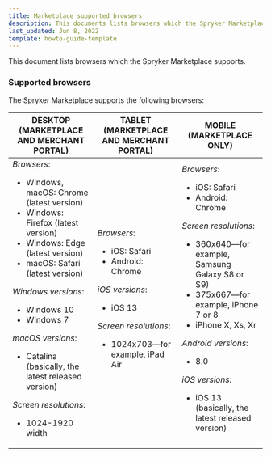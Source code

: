 ```yaml
---
title: Marketplace supported browsers
description: This documents lists browsers which the Spryker Marketplace supports.
last_updated: Jun 8, 2022
template: howto-guide-template
---
```


This document lists browsers which the Spryker Marketplace supports.

### Supported browsers

The Spryker Marketplace supports the following browsers:

| DESKTOP (MARKETPLACE AND MERCHANT PORTAL) | TABLET (MARKETPLACE AND MERCHANT PORTAL) | MOBILE (MARKETPLACE ONLY) |
| --- | --- | --- |
| *Browsers*: <ul><li> Windows, macOS: Chrome (latest version)</li> <li>Windows: Firefox (latest version)</li><li>Windows: Edge (latest version)</li><li>macOS: Safari (latest version)</li></ul> *Windows versions*:<ul><li>Windows 10</li><li>Windows 7</li></ul>*macOS versions*:<ul><li> Catalina (basically, the latest released version)</li></ul>*Screen resolutions*:<ul><li>1024-1920 width</li></ul>| *Browsers*: <ul><li>iOS: Safari</li><li>Android: Chrome</li></ul>*iOS versions*:<ul><li>iOS 13</li></ul>*Screen resolutions*:<ul><li>1024x703—for example, iPad Air</li></ul>|*Browsers*: <ul><li>iOS: Safari</li><li>Android: Chrome</li></ul>*Screen resolutions*:<ul><li>360x640—for example, Samsung Galaxy S8 or S9)</li><li>375x667—for example, iPhone 7 or 8</li><li>iPhone X, Xs, Xr</li></ul>*Android versions*:<ul><li>8.0</li></ul>*iOS versions*:<ul><li>iOS 13 (basically, the latest released version)</li></ul> |
